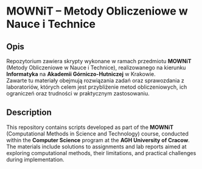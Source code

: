 # MOWNiT – Metody Obliczeniowe w Nauce i Technice

## Opis

Repozytorium zawiera skrypty wykonane w ramach przedmiotu **MOWNiT** (Metody Obliczeniowe w Nauce i Technice), realizowanego na kierunku **Informatyka** na **Akademii Górniczo-Hutniczej** w Krakowie.  
Zawarte tu materiały obejmują rozwiązania zadań oraz sprawozdania z laboratoriów, których celem jest przybliżenie metod obliczeniowych, ich ograniczeń oraz trudności w praktycznym zastosowaniu.

## Description

This repository contains scripts developed as part of the **MOWNiT** (Computational Methods in Science and Technology) course, conducted within the **Computer Science** program at the **AGH University of Cracow**.  
The materials include solutions to assignments and lab reports aimed at exploring computational methods, their limitations, and practical challenges during implementation.
